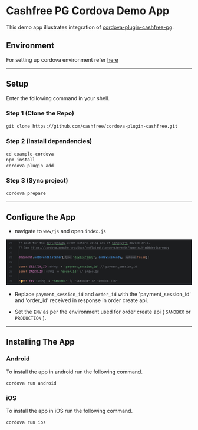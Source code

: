 # Cashfree PG Cordova Demo App
This demo app illustrates integration of [cordova-plugin-cashfree-pg](https://www.npmjs.com/package/cordova-plugin-cashfree-pg).

## Environment
For setting up cordova environment refer [here](https://cordova.apache.org/docs/en/10.x/guide/cli/)

---

## Setup
Enter the following command in your shell.
### Step 1 (Clone the Repo)
```shell
git clone https://github.com/cashfree/cordova-plugin-cashfree.git
```
### Step 2 (Install dependencies)
```shell
cd example-cordova
npm install
cordova plugin add
```
### Step 3 (Sync project)
```shell
cordova prepare
```

---


## Configure the App
* navigate to <code>www/js</code> and open <code>index.js</code>
<p align="center">
  <img src="screenshots/config.png" alt="order-details" />
</p>

* Replace <code>payment_session_id</code> and <code>order_id</code> with the 'payment_session_id' and 'order_id' received in response in order create api.

* Set the <code>ENV</code> as per the environment used for order create api ( <code>SANDBOX</code> or <code>PRODUCTION</code> ).

---

## Installing The App
### Android
To install the app in android run the following command.

```shell
cordova run android
```

### iOS
To install the app in iOS run the following command.

```shell
cordova run ios
```

